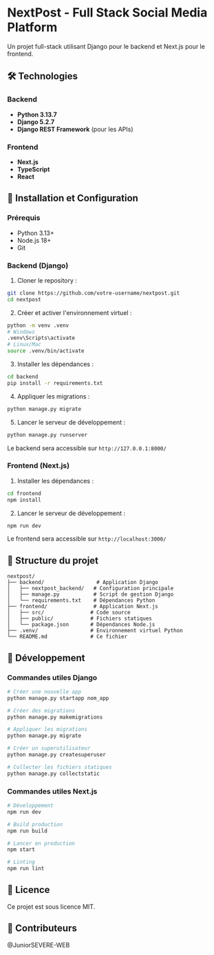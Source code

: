# NextPost - Full Stack Social Media Platform

Un projet full-stack utilisant Django pour le backend et Next.js pour le frontend.

## 🛠 Technologies

### Backend
- **Python 3.13.7**
- **Django 5.2.7**
- **Django REST Framework** (pour les APIs)

### Frontend
- **Next.js**
- **TypeScript**
- **React**

## 🚀 Installation et Configuration

### Prérequis
- Python 3.13+
- Node.js 18+
- Git

### Backend (Django)

1. Cloner le repository :
```bash
git clone https://github.com/votre-username/nextpost.git
cd nextpost
```

2. Créer et activer l'environnement virtuel :
```bash
python -m venv .venv
# Windows
.venv\Scripts\activate
# Linux/Mac
source .venv/bin/activate
```

3. Installer les dépendances :
```bash
cd backend
pip install -r requirements.txt
```

4. Appliquer les migrations :
```bash
python manage.py migrate
```

5. Lancer le serveur de développement :
```bash
python manage.py runserver
```

Le backend sera accessible sur `http://127.0.0.1:8000/`

### Frontend (Next.js)

1. Installer les dépendances :
```bash
cd frontend
npm install
```

2. Lancer le serveur de développement :
```bash
npm run dev
```

Le frontend sera accessible sur `http://localhost:3000/`

## 📁 Structure du projet

```
nextpost/
├── backend/                 # Application Django
│   ├── nextpost_backend/   # Configuration principale
│   ├── manage.py           # Script de gestion Django
│   └── requirements.txt    # Dépendances Python
├── frontend/               # Application Next.js
│   ├── src/               # Code source
│   ├── public/            # Fichiers statiques
│   └── package.json       # Dépendances Node.js
├── .venv/                 # Environnement virtuel Python
└── README.md              # Ce fichier
```

## 🔧 Développement

### Commandes utiles Django

```bash
# Créer une nouvelle app
python manage.py startapp nom_app

# Créer des migrations
python manage.py makemigrations

# Appliquer les migrations
python manage.py migrate

# Créer un superutilisateur
python manage.py createsuperuser

# Collecter les fichiers statiques
python manage.py collectstatic
```

### Commandes utiles Next.js

```bash
# Développement
npm run dev

# Build production
npm run build

# Lancer en production
npm start

# Linting
npm run lint
```

## 📝 Licence

Ce projet est sous licence MIT.

## 👥 Contributeurs

@JuniorSEVERE-WEB
